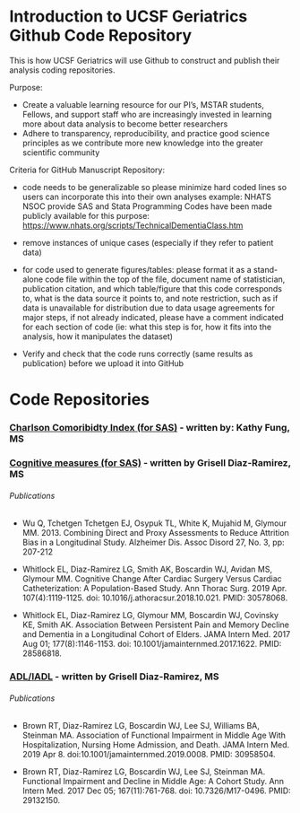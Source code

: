 # Introduction to UCSF Geriatrics Github Code Repository
This is how UCSF Geriatrics will use Github to construct and publish their analysis coding repositories.

Purpose:
- Create a valuable learning resource for our PI’s, MSTAR students, Fellows, and support staff who are increasingly invested in learning more about data analysis to become better researchers
- Adhere to transparency, reproducibility, and practice good science principles as we contribute more new knowledge into the greater scientific community

Criteria for GitHub Manuscript Repository:
-	code needs to be generalizable so please minimize hard coded lines so users can incorporate this into their own analyses
example: 
NHATS NSOC provide SAS and Stata Programming Codes have been made publicly available for this purpose: https://www.nhats.org/scripts/TechnicalDementiaClass.htm

-	remove instances of unique cases (especially if they refer to patient data)

-	for code used to generate figures/tables:
please format it as a stand-alone code file
within the top of the file, document name of statistician, publication citation, and which table/figure that this code corresponds to, what is the data source it points to, and note restriction, such as if data is unavailable for distribution due to data usage agreements
for major steps, if not already indicated, please have a comment indicated for each section of code (ie: what this step is for, how it fits into the analysis, how it manipulates the dataset)

-	Verify and check that the code runs correctly (same results as publication) before we upload it into GitHub

# Code Repositories
### [Charlson Comoribidty Index (for SAS)](https://github.com/UCSFGeriatrics/Manuscript-Code/blob/master/CharlsonComorbidity.md) - written by: Kathy Fung, MS

### [Cognitive measures (for SAS)](https://github.com/UCSFGeriatrics/Manuscript-Code/blob/master/CompositeMemoryScore.md) - written by Grisell Diaz-Ramirez, MS
###### Publications 
* Wu Q, Tchetgen Tchetgen EJ, Osypuk TL, White K, Mujahid M, Glymour MM. 2013. Combining Direct and Proxy Assessments to Reduce Attrition Bias in a Longitudinal Study. Alzheimer Dis. Assoc Disord 27, No. 3, pp: 207-212

* Whitlock EL, Diaz-Ramirez LG, Smith AK, Boscardin WJ, Avidan MS, Glymour MM. Cognitive Change After Cardiac Surgery Versus Cardiac Catheterization: A Population-Based Study. Ann Thorac Surg. 2019 Apr. 107(4):1119-1125. doi: 10.1016/j.athoracsur.2018.10.021. PMID: 30578068.

* Whitlock EL, Diaz-Ramirez LG, Glymour MM, Boscardin WJ, Covinsky KE, Smith AK. Association Between Persistent Pain and Memory Decline and Dementia in a Longitudinal Cohort of Elders. JAMA Intern Med. 2017 Aug 01; 177(8):1146-1153. doi: 10.1001/jamainternmed.2017.1622. PMID: 28586818.

### [ADL/IADL](https://github.com/UCSFGeriatrics/Manuscript-Code/blob/master/Derived-ADL-IADL.md) - written by Grisell Diaz-Ramirez, MS
###### Publications 
* Brown RT, Diaz-Ramirez LG, Boscardin WJ, Lee SJ, Williams BA, Steinman MA. Association of Functional Impairment in Middle Age With Hospitalization, Nursing Home Admission, and Death. JAMA Intern Med. 2019 Apr 8. doi:10.1001/jamainternmed.2019.0008. PMID: 30958504.

* Brown RT, Diaz-Ramirez LG, Boscardin WJ, Lee SJ, Steinman MA. Functional Impairment and Decline in Middle Age: A Cohort Study. Ann Intern Med. 2017 Dec 05; 167(11):761-768. doi: 10.7326/M17-0496. PMID: 29132150.
